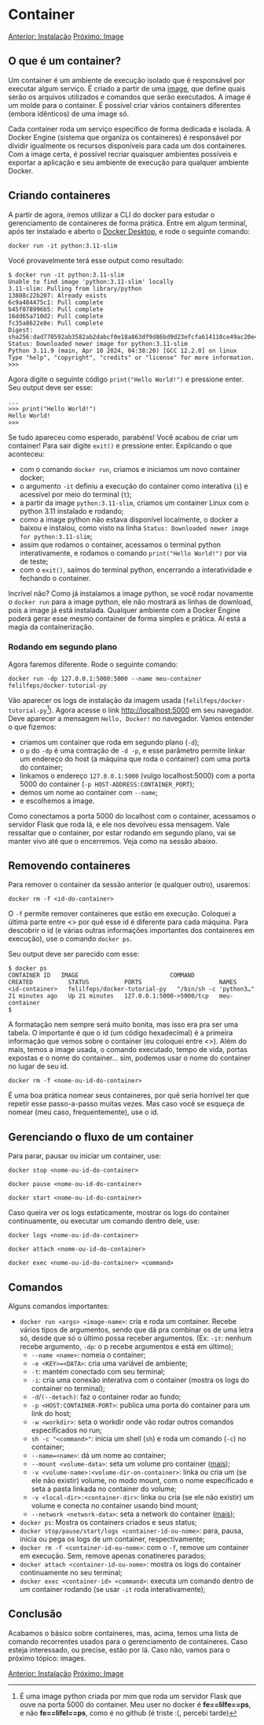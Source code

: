 # Container

[Anterior: Instalação](SecondBrain/Docker/Instalação.md)
[Próximo: Image](Image.md)

## O que é um container?

Um container é um ambiente de execução isolado que é responsável por executar algum serviço. É criado a partir de uma [image](Image.md), que define quais serão os arquivos utilizados e comandos que serão executados. A image é um molde para o container. É possível criar vários containers diferentes (embora idênticos) de uma image só. 

Cada container roda um serviço específico de forma dedicada e isolada. A Docker Engine (sistema que organiza os containeres) é responsável por dividir igualmente os recursos disponíveis para cada um dos containeres. Com a image certa, é possível recriar quaisquer ambientes possíveis e exportar a aplicação e seu ambiente de execução para qualquer ambiente Docker.

## Criando containeres

A partir de agora, iremos utilizar a CLI do docker para estudar o gerenciamento de containeres de forma prática. Entre em algum terminal, após ter instalado e aberto o [Docker Desktop](SecondBrain/Docker/Instalação.md), e rode o seguinte comando:

```shell
docker run -it python:3.11-slim
```

Você provavelmente terá esse output como resultado:

```shell
$ docker run -it python:3.11-slim
Unable to find image 'python:3.11-slim' locally
3.11-slim: Pulling from library/python
13808c22b207: Already exists
6c9a484475c1: Pull complete
b45f078996b5: Pull complete
16dd65a710d2: Pull complete
fc35a8622e8e: Pull complete
Digest: sha256:dad770592ab3582ab2dabcf0e18a863df9d86bd9d23efcfa614110ce49ac20e4
Status: Downloaded newer image for python:3.11-slim
Python 3.11.9 (main, Apr 10 2024, 04:38:20) [GCC 12.2.0] on linux
Type "help", "copyright", "credits" or "license" for more information.
>>>
```

Agora digite o seguinte código `print("Hello World!")` e pressione enter. Seu output deve ser esse:

```shell
...
>>> print("Hello World!")
Hello World!
>>>
```

Se tudo apareceu como esperado, parabéns! Você acabou de criar um container! Para sair digite `exit()` e pressione enter. Explicando o que aconteceu:
- com o comando `docker run`, criamos e iniciamos um novo container docker;
- o argumento `-it` definiu a execução do container como interativa (`i`) e acessível por meio do terminal (`t`);
- a partir da image `python:3.11-slim`, criamos um container Linux com o python 3.11 instalado e rodando;
- como a image python não estava disponível localmente, o docker a baixou e instalou, como visto na linha `Status: Downloaded newer image for python:3.11-slim`;
- assim que rodamos o container, acessamos o terminal python interativamente, e rodamos o comando `print("Hello World!")` por via de teste;
- com o `exit()`, saímos do terminal python, encerrando a interatividade e fechando o container.

Incrível não? Como já instalamos a image python, se você rodar novamente o `docker run` para a image python, ele não mostrará as linhas de download, pois a image já está instalada.  Qualquer ambiente com a Docker Engine poderá gerar esse mesmo container de forma simples e prática. Aí está a magia da containerização.

### Rodando em segundo plano

Agora faremos diferente. Rode o seguinte comando:

```shell
docker run -dp 127.0.0.1:5000:5000 --name meu-container felilfeps/docker-tutorial-py
```

[^1]: É uma image python criada por mim que roda um servidor Flask que ouve na porta 5000 do container. Meu user no docker é **fe==lilfe==ps**, e não **fe==lifel==ps**, como é no github (é triste :(, percebi tarde)

Vão aparecer os logs de instalação da imagem usada (`felilfeps/docker-tutorial-py`[^1]). Agora acesse o link [http://localhost:5000](http://localhost:5000) em seu navegador. Deve aparecer a mensagem `Hello, Docker!` no navegador. Vamos entender o que fizemos:
- criamos um container que roda em segundo plano (`-d`);
- o `p` do `-dp` é uma contração de `-d -p`, e esse parâmetro permite linkar um endereço do host (a máquina que roda o container) com uma porta do container;
- linkamos o endereço `127.0.0.1:5000` (vulgo localhost:5000) com a porta 5000 do container (`-p HOST-ADDRESS:CONTAINER_PORT`);
- demos um nome ao container com `--name`;
- e escolhemos a image.

Como conectamos a porta 5000 do localhost com o container, acessamos o servidor Flask que roda lá, e ele nos devolveu essa mensagem. Vale ressaltar que o container, por estar rodando em segundo plano, vai se manter vivo até que o encerremos. Veja como na sessão abaixo.

## Removendo containeres

Para remover o container da sessão anterior (e qualquer outro), usaremos:

```shell
docker rm -f <id-do-container>
```

O `-f` permite remover containeres que estão em execução. Coloquei a última parte entre <> por quê esse id é diferente para cada máquina. Para descobrir o id (e várias outras informações importantes dos containeres em execução), use o comando `docker ps`.

Seu output deve ser parecido com esse:

```shell
$ docker ps
CONTAINER ID   IMAGE                          COMMAND                  CREATED          STATUS          PORTS                      NAMES
<id-container>   felilfeps/docker-tutorial-py   "/bin/sh -c 'python3…"   21 minutes ago   Up 21 minutes   127.0.0.1:5000->5000/tcp   meu-container
$
```

A formatação nem sempre será muito bonita, mas isso era pra ser uma tabela. O importante é que o id (um código hexadecimal) é a primeira informação que vemos sobre o container (eu coloquei entre <>). Além do mais, temos a image usada, o comando executado, tempo de vida, portas expostas e o nome do container... sim, podemos usar o nome do container no lugar de seu id.

```shell
docker rm -f <nome-ou-id-do-container>
```

É uma boa prática nomear seus containeres, por quê seria horrível ter que repetir esse passo-a-passo muitas vezes. Mas caso você se esqueça de nomear (meu caso, frequentemente), use o id. 

## Gerenciando o fluxo de um container

Para parar, pausar ou iniciar um container, use:

```shell
docker stop <nome-ou-id-do-container>
```

```shell
docker pause <nome-ou-id-do-container>
```

```shell
docker start <nome-ou-id-do-container>
```

Caso queira ver os logs estaticamente, mostrar os logs do container continuamente, ou executar um comando dentro dele, use:

```shell
docker logs <nome-ou-id-do-container>
```

```shell
docker attach <nome-ou-id-do-container>
```

```shell
docker exec <nome-ou-id-do-container> <command>
```

## Comandos

Alguns comandos importantes:
* `docker run <args> <image-name>`: cria e roda um container. Recebe vários tipos de argumentos, sendo que dá pra combinar os de uma letra só, desde que só o último possa receber argumentos. (Ex: `-it`: nenhum recebe argumento, `-dp`: o p recebe argumentos e está em último);
	* `--name <name>`: nomeia o container; 
	* `-e <KEY>=<DATA>`: cria uma variável de ambiente;
	- `-t`: mantém conectado com seu terminal;
	- `-i`: cria uma conexão interativa com o container (mostra os logs do container no terminal);
	- `-d`/`(--detach)`: faz o container rodar ao fundo;
	- `-p <HOST:CONTAINER-PORT>`: publica uma porta do container para um link do host;
	- `-w <workdir>`: seta o workdir onde vão rodar outros comandos especificados no run;
	- `sh -c "<command>"`: inicia um shell (`sh`) e roda um comando (`-c`) no container;
	- `--name=<name>`: dá um nome ao container;
	- `--mount <volume-data>`: seta um volume pro container ([mais](Volume.md));
	- `-v <volume-name>:<volume-dir-on-container>`: linka ou cria um (se ele não existir) volume, no modo mount, com o nome especificado e seta a pasta linkada no container do volume;
	- `-v <local-dir>:<container-dir>`: linka ou cria (se ele não existir) um volume e conecta no container usando bind mount;
	- `--network <network-data>`: seta a network do container ([mais](Network.md));
* `docker ps`:  Mostra os containers criados e seus status;
* `docker stop/pause/start/logs <container-id-ou-nome>`:  para, pausa, inicia ou pega os logs de um container, respectivamente;
* `docker rm -f <container-id-ou-nome>`: com o `-f`, remove um container em execução. Sem, remove apenas conatineres parados;
* `docker attach <container-id-ou-nome>`: mostra os logs do container continuamente no seu terminal;
* `docker exec <container-id> <command>`: executa um comando dentro de um container rodando (se usar `-it` roda interativamente);

## Conclusão

Acabamos o básico sobre containeres, mas, acima, temos uma lista de comando recorrentes usados para o gerenciamento de containeres. Caso esteja interessado, ou precise, estão por lá. Caso não, vamos para o próximo tópico: images.

[Anterior: Instalação](SecondBrain/Docker/Instalação.md)
[Próximo: Image](Image.md)